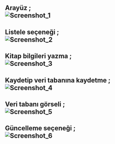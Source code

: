 Arayüz ; <br>
![Screenshot_1](https://user-images.githubusercontent.com/78935299/179271600-1cba1ae9-6c11-4842-9ee3-f98dd1a73e01.png)
---
Listele seçeneği ; <br>
![Screenshot_2](https://user-images.githubusercontent.com/78935299/179273015-0a260e83-01bc-4e0a-bea4-6742e27e1de0.png)
---
Kitap bilgileri yazma ; <br>
![Screenshot_3](https://user-images.githubusercontent.com/78935299/179273023-37be25e9-1774-4df5-86d7-796ae11c7928.png)
---
Kaydetip veri tabanına kaydetme ; <br>
![Screenshot_4](https://user-images.githubusercontent.com/78935299/179273031-b3ffe6fa-6e1d-47f6-9846-f4d1e21bb249.png)
---
Veri tabanı görseli ; <br>
![Screenshot_5](https://user-images.githubusercontent.com/78935299/179273035-05f22a5b-1e5f-4c96-a218-ebd87df560ba.png)
---
Güncelleme seçeneği ; <br>
![Screenshot_6](https://user-images.githubusercontent.com/78935299/179273043-429646c8-e254-466c-b055-5c0cdb35cf60.png)
---
